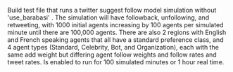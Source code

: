 Build test file that runs a twitter suggest follow model simulation without 'use_barabasi' . The simulation will have followback, unfollowing, and retweeting, with 1000 initial agents increasing by 100 agents per simulated minute until there are 100,000 agents. There are also 2 regions with English and French speaking agents that all have a standard preference class, and 4 agent types (Standard, Celebrity, Bot, and Organization), each with the same add weight but differing agent follow weights and follow rates and tweet rates. Is enabled to run for 100 simulated minutes or 1 hour real time.